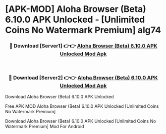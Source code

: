 # [APK-MOD] Aloha Browser (Beta) 6.10.0 APK Unlocked - [Unlimited Coins No Watermark Premium] alg74



<div align="center">
<h3>🔴 Download [Server1] 👉👉 <a href="https://momento.my/?title=Aloha_Browser_(Beta)_6.10.0_APK_Unlocked">Aloha Browser (Beta) 6.10.0 APK Unlocked Mod Apk</a></h3><br>

<h3>🔴 Download [Server2] 👉👉 <a href="https://momento.my/?title=Aloha_Browser_(Beta)_6.10.0_APK_Unlocked">Aloha Browser (Beta) 6.10.0 APK Unlocked Mod Apk</a></h3>
</div>



Download Aloha Browser (Beta) 6.10.0 APK Unlocked 

Free APK MOD Aloha Browser (Beta) 6.10.0 APK Unlocked [Unlimited Coins No Watermark Premium]

Download Aloha Browser (Beta) 6.10.0 APK Unlocked [Unlimited Coins No Watermark Premium] Mod For Android
